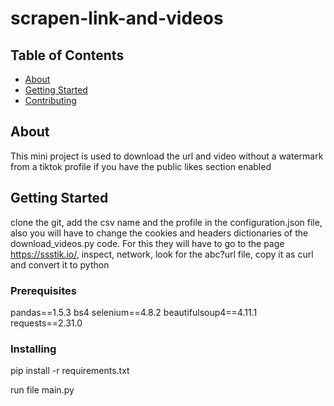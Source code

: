 # scrapen-link-and-videos

## Table of Contents

- [About](#about)
- [Getting Started](#getting_started)
- [Contributing](../CONTRIBUTING.md)

## About <a name = "about"></a>

This mini project is used to download the url and video without a watermark from a tiktok profile if you have the public likes section enabled

## Getting Started <a name = "getting_started"></a>

clone the git, add the csv name and the profile in the configuration.json file, also you will have to change the cookies and headers dictionaries of the download_videos.py code. For this they will have to go to the page https://ssstik.io/, inspect, network, look for the abc?url file, copy it as curl and convert it to python

### Prerequisites

pandas==1.5.3
bs4
selenium==4.8.2
beautifulsoup4==4.11.1
requests==2.31.0

### Installing

pip install -r requirements.txt

run file main.py
